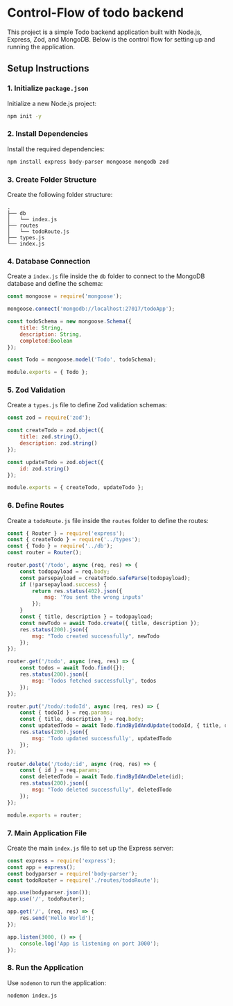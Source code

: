 # Control-Flow of todo backend

This project is a simple Todo backend application built with Node.js, Express, Zod, and MongoDB. Below is the control flow for setting up and running the application.

## Setup Instructions

### 1. Initialize `package.json`

Initialize a new Node.js project:

```bash
npm init -y
```

### 2. Install Dependencies

Install the required dependencies:

```bash
npm install express body-parser mongoose mongodb zod
```

### 3. Create Folder Structure

Create the following folder structure:

```
.
├── db
│   └── index.js
├── routes
│   └── todoRoute.js
├── types.js
└── index.js
```

### 4. Database Connection

Create a `index.js` file inside the `db` folder to connect to the MongoDB database and define the schema:

```javascript
const mongoose = require('mongoose');

mongoose.connect('mongodb://localhost:27017/todoApp');

const todoSchema = new mongoose.Schema({
    title: String,
    description: String,
    completed:Boolean
});

const Todo = mongoose.model('Todo', todoSchema);

module.exports = { Todo };
```

### 5. Zod Validation

Create a `types.js` file to define Zod validation schemas:

```javascript
const zod = require('zod');

const createTodo = zod.object({
    title: zod.string(),
    description: zod.string()
});

const updateTodo = zod.object({
    id: zod.string()
});

module.exports = { createTodo, updateTodo };
```

### 6. Define Routes

Create a `todoRoute.js` file inside the `routes` folder to define the routes:

```javascript
const { Router } = require('express');
const { createTodo } = require('../types');
const { Todo } = require('../db');
const router = Router();

router.post('/todo', async (req, res) => {
    const todopayload = req.body;
    const parsepayload = createTodo.safeParse(todopayload);
    if (!parsepayload.success) {
        return res.status(402).json({
            msg: 'You sent the wrong inputs'
        });
    }
    const { title, description } = todopayload;
    const newTodo = await Todo.create({ title, description });
    res.status(200).json({
        msg: "Todo created successfully", newTodo
    });
});

router.get('/todo', async (req, res) => {
    const todos = await Todo.find({});
    res.status(200).json({
        msg: 'Todos fetched successfully', todos
    });
});

router.put('/todo/:todoId', async (req, res) => {
    const { todoId } = req.params;
    const { title, description } = req.body;
    const updatedTodo = await Todo.findByIdAndUpdate(todoId, { title, description }, { new: true, runValidators: true });
    res.status(200).json({
        msg: 'Todo updated successfully', updatedTodo
    });
});

router.delete('/todo/:id', async (req, res) => {
    const { id } = req.params;
    const deletedTodo = await Todo.findByIdAndDelete(id);
    res.status(200).json({
        msg: "Todo deleted successfully", deletedTodo
    });
});

module.exports = router;
```

### 7. Main Application File

Create the main `index.js` file to set up the Express server:

```javascript
const express = require('express');
const app = express();
const bodyparser = require('body-parser');
const todoRouter = require('./routes/todoRoute');

app.use(bodyparser.json());
app.use('/', todoRouter);

app.get('/', (req, res) => {
    res.send('Hello World');
});

app.listen(3000, () => {
    console.log('App is listening on port 3000');
});
```

### 8. Run the Application

Use `nodemon` to run the application:

```bash
nodemon index.js
```
